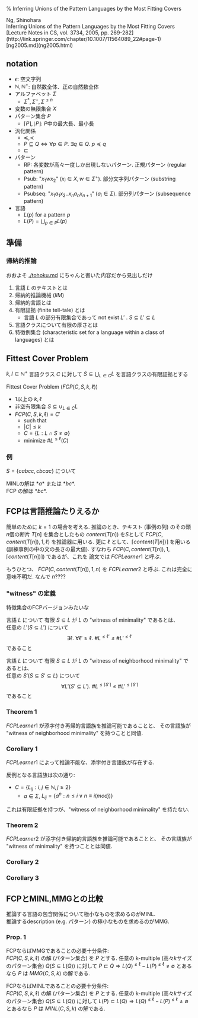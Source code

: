 % Inferring Unions of the Pattern Languages by the Most Fitting Covers

<section>
<div class="author">Ng, Shinohara</div>
<div class="title">Inferring Unions of the Pattern Languages by the Most Fitting Covers </div>
<div class="public">[Lecture Notes in CS, vol. 3734, 2005, pp. 269&#45;282](http://link.springer.com/chapter/10.1007/11564089_22#page-1)</div>
<div class="note">[ng2005.md](ng2005.html)</div></section>

## notation

- $\epsilon$: 空文字列
- $\mathbb{N}, \mathbb{N}^+$: 自然数全体、正の自然数全体
- アルファベット $\Sigma$
    - $\Sigma^*, \Sigma^+, \Sigma^{\leq n}$
- 変数の無限集合 $X$
- パターン集合 $P$
    - $\lceil P \rceil, \lfloor P \rfloor$: $P$中の最大長、最小長
- 汎化関係
    - $\preceq, \prec$
    - $P \sqsubseteq Q \iff \forall p \in P .~ \exists q \in Q .~ p \preceq q$
    - $\sqsubset$
- パターン
    - RP: 各変数が高々一度しか出現しないパターン. 正規パターン (regular pattern)
    - Psub: "$x_1 w x_2$" ($x_i \in X, w \in \Sigma^+$). 部分文字列パターン (substring pattern)
    - Psubseq: "$x_1 a_1 x_2 .. x_n a_n x_{n+1}$" ($a_i \in \Sigma$). 部分列パターン (subsequence pattern)
- 言語
    - $L(p)$ for a pattern $p$
    - $L(P) = \bigcup_{p \in P} L(p)$

## 準備

### 帰納的推論

おおよそ [./tohoku.md](./tohoku.html) にちゃんと書いた内容だから見出しだけ

1. 言語 $L$ のテキストとは
1. 帰納的推論機械 (*IIM*)
1. 帰納的言語とは
1. 有限証拠 (finite tell-tale) とは
    - 言語 $L$ の部分有限集合であって not exist $L'$ . $S \subseteq L' \subseteq L$
1. 言語クラスについて有限の厚さとは
1. 特徴例集合 (characteristic set for a language within a class of languages) とは

## Fittest Cover Problem

$k, l \in \mathbb{N}^+$
言語クラス $C$ に対して
$S \subseteq \bigcup_{L \in C} L$
を言語クラスの有限証拠とする

Fittest Cover Problem ($FCP(C, S, k, \ell)$)

- 1以上の $k, \ell$
- 非空有限集合 $S \subseteq \cup_{L \in C} L$
- $FCP(C,S,k,\ell) = C'$
    - such that
    - $|C| \leq k$
    - $C = \{ L : L \cap S \ne \emptyset \}$
    - minimize $\# L^{\leq \ell}(C)$

### 例

$S = \{ cabcc, cbcac \}$ について

MINLの解は $*a*$ または $*bc*$.  
FCP の解は $*bc*$.

## FCPは言語推論たりえるか

簡単のために $k=1$ の場合を考える.
推論のとき、テキスト (事例の列) のその頭$n$個の断片 $T[n]$ を集合としたもの
$content(T[n])$
を$S$として
$FCP(C, content(T[n]), 1, \ell)$
を推論器に用いる.
更に $\ell$ として、$\lceil content(T[n]) \rceil$ を用いる
(訓練事例の中の文の長さの最大値).
すなわち
$FCP(C, content(T[n]), 1, \lceil content(T[n]) \rceil)$
であるが、これを
論文では
$FCPLearner1$
と呼ぶ.

もうひとつ、
$FCP(C, content(T[n]), 1, n)$
を
$FCPLearner2$
と呼ぶ.
これは完全に意味不明だ.
なんで $n$????

### "witness" の定義

特徴集合のFCPバージョンみたいな

言語 $L$ について
有限 $S \subseteq L$ が
$L$ の "witness of minimality" であるとは、  
任意の $L' (S \subseteq L')$ について
$$\exists \ell .~ \forall \ell' \geq \ell .~ \#L^{\leq \ell'} \leq \# L'^{\leq \ell'}$$
であること


言語 $L$ について
有限 $S \subseteq L$ が
$L$ の "witness of neighborhood minimality" であるとは、  
任意の $S' (S \subseteq S' \subseteq L)$ について
$$\forall L' (S' \subseteq L') .~ \# L^{\leq \lceil S' \rceil} \leq \# L'^{\leq \lceil S' \rceil}$$
であること

### Theorem 1
$FCPLearner1$ が添字付き再帰的言語族を推論可能であることと、
その言語族が "witness of neighborhood minimality" を持つことと同値.

### Corollary 1
$FCPLearner1$ によって推論不能な、添字付き言語族が存在する.

反例となる言語族は次の通り:

- $C = \{ L_{ij} : i,j \in \mathbb{N}, j \geq 2 \}$
    - $a \in \Sigma$, $L_{ij} = \{a^n:n\leq i \lor n \equiv i (mod j)\}$

これは有限証拠を持つが、"witness of neighborhood minimality" を持たない.

### Theorem 2
$FCPLearner2$ が添字付き帰納的言語族を推論可能であることと、
その言語族が "witness of minimality" を持つこととは同値.

### Corollary 2
### Corollary 3

## FCPとMINL,MMGとの比較

推論する言語の包含関係について極小なものを求めるのがMINL.  
推論するdescription (e.g. パターン) の極小なものを求めるのがMMG.

### Prop. 1

FCPならばMMGであることの必要十分条件:  
$FCP(C,S,k,\ell)$ の解 (パターン集合) を $P$ とする.
任意の k-multiple (高々$k$サイズのパターン集合) $Q (S \subseteq L(Q))$ に対して
$P \sqsubset Q \Rightarrow L(Q)^{\leq \ell} - L(P)^{\leq \ell} \ne \emptyset$
とあるなら
$P$ は $MMG(C,S,k)$ の解である.

FCPならばMINLであることの必要十分条件:  
$FCP(C,S,k,\ell)$ の解 (パターン集合) を $P$ とする.
任意の k-multiple (高々$k$サイズのパターン集合) $Q (S \subseteq L(Q))$ に対して
$L(P) \subset L(Q) \Rightarrow L(Q)^{\leq \ell} - L(P)^{\leq \ell} \ne \emptyset$
とあるなら
$P$ は $MINL(C,S,k)$ の解である.

